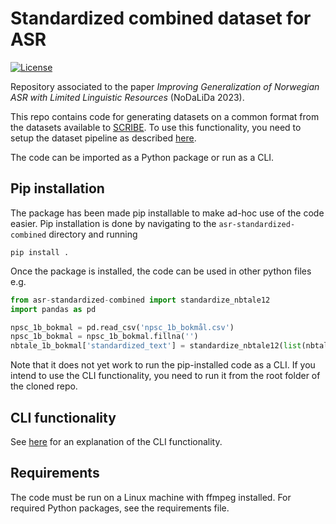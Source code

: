 # Standardized combined dataset for ASR

[![License](https://img.shields.io/badge/License-Apache%202.0-blue.svg)](https://opensource.org/licenses/Apache-2.0)

Repository associated to the paper *Improving Generalization of Norwegian ASR with Limited Linguistic Resources* (NoDaLiDa 2023).

This repo contains code for generating datasets on a common format from the datasets available to [SCRIBE](https://scribe-project.github.io/).
To use this functionality, you need to setup the dataset pipeline as described
[here](https://github.com/scribe-project/asr-standardized-combined/blob/main/dataset_pipeline_setup.md).

The code can be imported as a Python package or run as a CLI.

## Pip installation 

The package has been made pip installable to make ad-hoc use of the code easier. 
Pip installation is done by navigating to the `asr-standardized-combined` directory and running

```
pip install .
```

Once the package is installed, the code can be used in other python files e.g.

```python
from asr-standardized-combined import standardize_nbtale12
import pandas as pd

npsc_1b_bokmal = pd.read_csv('npsc_1b_bokmål.csv')
npsc_1b_bokmal = npsc_1b_bokmal.fillna('')
nbtale_1b_bokmal['standardized_text'] = standardize_nbtale12(list(nbtale_1b_bokmal['sentence_text_raw']), remove_empty=False)
```
Note that it does not yet work to run the pip-installed code as a CLI. If you intend to use the CLI functionality,
you need to run it from the root folder of the cloned repo.

## CLI functionality

See [here](https://github.com/scribe-project/asr-standardized-combined/blob/main/dataset_pipeline_setup.md#standardize-the-transcriptions)
for an explanation of the CLI functionality.

## Requirements
The code must be run on a Linux machine with ffmpeg installed. For required Python packages, see the requirements file.
